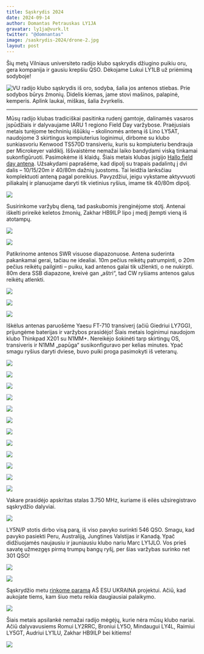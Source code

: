 ```yaml
---
title: Sąskrydis 2024
date: 2024-09-14
author: Domantas Petrauskas LY1JA
gravatar: ly1ja@vurk.lt
twitter: "@domnantas"
image: /saskrydis-2024/drone-2.jpg
layout: post
---
```


Šių metų Vilniaus universiteto radijo klubo sąskrydis džiugino puikiu oru, gera kompanija ir gausiu krepšiu QSO. Dėkojame Lukui LY1LB už priėmimą sodyboje!

![VU radijo klubo sąskrydis iš oro, sodyba, šalia jos antenos stiebas. Prie sodybos būrys žmonių. Didelis kiemas, jame stovi mašinos, palapinė, kemperis. Aplink laukai, miškas, šalia žvyrkelis.](/saskrydis-2024/drone-2.jpg)

---

Mūsų radijo klubas tradiciškai pasitinka rudenį gamtoje, dalinamės vasaros įspūdžiais ir dalyvaujame IARU 1 regiono Field Day varžybose. Praėjusiais metais turėjome techninių iššūkių – skolinomės anteną iš Lino LY5AT, naudojome 3 skirtingus kompiuterius loginimui, dirbome su klubo sunkiasvoriu Kenwood TS570D transiveriu, kuris su kompiuteriu bendrauja per Microkeyer valdiklį. Iššvaistėme nemažai laiko bandydami viską tinkamai sukonfigūruoti. Pasimokėme iš klaidų. Šiais metais klubas įsigijo [Hallo field day anteną](https://hallo.com.pl/sklep-krotkofalarski/dipol-wielopasmowy/dipol-polfalowy-100w-10m-15m-20m-40m-80m/). Užsakydami paprašėme, kad dipolį su trapais padalintų į dvi dalis – 10/15/20m ir 40/80m dažnių juostoms. Tai leidžia lanksčiau komplektuoti anteną pagal poreikius. Pavyzdžiui, jeigu vykstame aktyvvuoti piliakalnį ir planuojame daryti tik vietinius ryšius, imame tik 40/80m dipolį.

![](/assets/saskrydis-2024/field-day-antena.png)

Susirinkome varžybų dieną, tad paskubomis įrenginėjome stotį. Antenai iškelti prireikė keletos žmonių, Zakhar HB9ILP lipo į medį įtempti vieną iš atotampų.

![](/assets/saskrydis-2024/Zakhar-medyje.jpg)

![](/assets/saskrydis-2024/antena.jpg)

Patikrinome antenos SWR visuose diapazonuose. Antena suderinta pakankamai gerai, tačiau ne idealiai. 10m pečius reikėtų patrumpinti, o 20m pečius reikėtų pailginti – puiku, kad antenos galai tik užlenkti, o ne nukirpti. 80m dera SSB diapazone, kreivė gan „aštri“, tad CW ryšiams antenos galus reikėtų atlenkti.

![](/assets/saskrydis-2024/LY4AU-matuoja-SWR.jpg)

![](/assets/saskrydis-2024/balunas.jpg)

![](/assets/saskrydis-2024/sodyba-antena-2.jpg)

Iškėlus antenas paruošėme Yaesu FT-710 transiverį (ačiū Giedriui LY7GG), prijungėme baterijas ir varžybos prasidėjo! Šiais metais loginimui naudojom klubo Thinkpad X201 su N1MM+. Nereikėjo šokinėti tarp skirtingų OS, transiveris ir N1MM „papūga“ susikonfiguravo per kelias minutes. Ypač smagu ryšius daryti dviese, buvo puiki proga pasimokyti iš veteranų.

![](/assets/saskrydis-2024/LY1JLO-ir-LY1LB-2.jpg)

![](/assets/saskrydis-2024/LY1JLO-ir-LY1LB-1.jpg)

![](/assets/saskrydis-2024/LY1JLO-ir-LY5GT-2.jpg)

![](/assets/saskrydis-2024/LY1JLO-ir-LY5GT-1.jpg)

![](/assets/saskrydis-2024/LY4L.jpg)

![](/assets/saskrydis-2024/drone-1.jpg)

![](/assets/saskrydis-2024/LY1JLO-ir-LY1JA.jpg)

![](/assets/saskrydis-2024/LY1JLO-ir-vaikas-2.jpg)

![](/assets/saskrydis-2024/LY1JLO-ir-vaikas-1.jpg)

![](/assets/saskrydis-2024/sodyba-antena-1.jpg)

![](/assets/saskrydis-2024/kepam-saslus.jpg)

![](/assets/saskrydis-2024/valgom-saslus.jpg)

Vakare prasidėjo apskritas stalas 3.750 MHz, kuriame iš eilės užsiregistravo sąskrydžio dalyviai.

![](/assets/saskrydis-2024/registracija-roundtable.jpg)

LY5N/P stotis dirbo visą parą, iš viso pavyko surinkti 546 QSO. Smagu, kad pavyko pasiekti Peru, Australiją, Jungtines Valstijas ir Kanadą. Ypač didžiuojamės naujausiu ir jauniausiu klubo nariu Marc LY1JLO. Vos prieš savatę užmezgęs pirmą trumpų bangų ryšį, per šias varžybas surinko net 301 QSO!

![](/assets/saskrydis-2024/QSO-zemelapis.png)

![](/assets/saskrydis-2024/QSO-zemelapis-europa.png)

Sąskrydžio metu [rinkome paramą](https://www.aukok.lt/fr/fc3bc0acd5274a29842e48d7052c9542) AŠ ESU UKRAINA projektui. Ačiū, kad aukojate tiems, kam šiuo metu reikia daugiausiai palaikymo.

![](/assets/saskrydis-2024/parama.png)

Šiais metais apsilankė nemažai radijo mėgėjų, kurie nėra mūsų klubo nariai. Ačiū dalyvavusiems Romui LY2RRC, Broniui LY5O, Mindaugui LY4L, Raimiui LY5GT, Audriui LY1LU, Zakhar HB9ILP bei kitiems!

![](/assets/saskrydis-2024/veliava.jpg)
